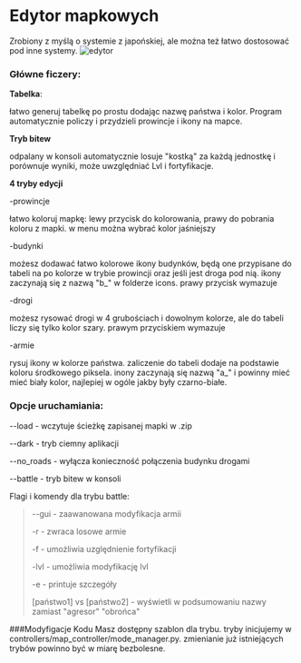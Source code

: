 # Edytor mapkowych
Zrobiony z myślą o systemie z japońskiej, ale można też łatwo dostosować pod inne systemy.
![edytor](https://github.com/user-attachments/assets/9891c921-a229-483b-bd03-09d6c4f4d704)

### Główne ficzery:
  **Tabelka**:
  
  łatwo generuj tabelkę po prostu dodając nazwę państwa i kolor. Program automatycznie policzy i przydzieli prowincje i ikony na mapce.
  
  **Tryb bitew**
  
  odpalany w konsoli automatycznie losuje "kostką" za każdą jednostkę i porównuje wyniki, może uwzględniać Lvl i fortyfikacje.
  
  **4 tryby edycji**
  
  -prowincje
  
  łatwo koloruj mapkę: lewy przycisk do kolorowania, prawy do pobrania koloru z mapki. w menu można wybrać kolor jaśniejszy
    
  -budynki
  
  możesz dodawać łatwo kolorowe ikony budynków, będą one przypisane do tabeli na po kolorze w trybie prowincji oraz jeśli jest droga pod nią.
  ikony zaczynają się z nazwą "b_" w folderze icons. prawy przycisk wymazuje

  -drogi

  możesz rysować drogi w 4 grubościach i dowolnym kolorze, ale do tabeli liczy się tylko kolor szary. prawym przyciskiem wymazuje

  -armie

  rysuj ikony w kolorze państwa. zaliczenie do tabeli dodaje na podstawie koloru środkowego piksela.
  inony zaczynają się nazwą "a_" i powinny mieć mieć biały kolor, najlepiej w ogóle jakby były czarno-białe.



### Opcje uruchamiania:

--load - wczytuje ścieżkę zapisanej mapki w .zip

--dark - tryb ciemny aplikacji

--no_roads - wyłącza konieczność połączenia budynku drogami

--battle - tryb bitew w konsoli

Flagi i komendy dla trybu battle:

>  --gui - zaawanowana modyfikacja armii
> 
>    -r - zwraca losowe armie
> 
>    -f - umożliwia uzględnienie fortyfikacji
> 
>    -lvl  - umożliwia modyfikację lvl
> 
>    -e - printuje szczegóły
>
>   [państwo1] vs [państwo2] - wyświetli w podsumowaniu nazwy zamiast "agresor" "obrońca"
>

> 

###Modyfigacje Kodu
Masz dostępny szablon dla trybu. 
tryby inicjujemy w controllers/map_controller/mode_manager.py. 
zmienianie już istniejących trybów powinno być w miarę bezbolesne.
